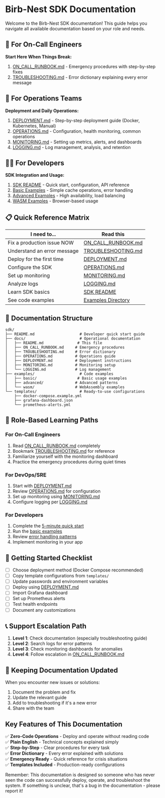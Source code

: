# Birb-Nest SDK Documentation

Welcome to the Birb-Nest SDK documentation! This guide helps you navigate all available documentation based on your role and needs.

## 🚨 For On-Call Engineers

**Start Here When Things Break:**
1. [ON_CALL_RUNBOOK.md](./ON_CALL_RUNBOOK.md) - Emergency procedures with step-by-step fixes
2. [TROUBLESHOOTING.md](./TROUBLESHOOTING.md) - Error dictionary explaining every error message

## 🔧 For Operations Teams

**Deployment and Daily Operations:**
1. [DEPLOYMENT.md](./DEPLOYMENT.md) - Step-by-step deployment guide (Docker, Kubernetes, Manual)
2. [OPERATIONS.md](./OPERATIONS.md) - Configuration, health monitoring, common operations
3. [MONITORING.md](./MONITORING.md) - Setting up metrics, alerts, and dashboards
4. [LOGGING.md](./LOGGING.md) - Log management, analysis, and retention

## 👩‍💻 For Developers

**SDK Integration and Usage:**
1. [SDK README](../README.md) - Quick start, configuration, API reference
2. [Basic Examples](../examples/basic/) - Simple cache operations, error handling
3. [Advanced Examples](../examples/advanced/) - High availability, load balancing
4. [WASM Examples](../examples/wasm/) - Browser-based usage

## 📋 Quick Reference Matrix

| I need to... | Read this |
|-------------|-----------|
| Fix a production issue NOW | [ON_CALL_RUNBOOK.md](./ON_CALL_RUNBOOK.md) |
| Understand an error message | [TROUBLESHOOTING.md](./TROUBLESHOOTING.md) |
| Deploy for the first time | [DEPLOYMENT.md](./DEPLOYMENT.md) |
| Configure the SDK | [OPERATIONS.md](./OPERATIONS.md#configuration) |
| Set up monitoring | [MONITORING.md](./MONITORING.md) |
| Analyze logs | [LOGGING.md](./LOGGING.md) |
| Learn SDK basics | [SDK README](../README.md#5-minute-quick-start) |
| See code examples | [Examples Directory](../examples/) |

## 📁 Documentation Structure

```
sdk/
├── README.md                    # Developer quick start guide
├── docs/                        # Operational documentation
│   ├── README.md               # This file
│   ├── ON_CALL_RUNBOOK.md     # Emergency procedures
│   ├── TROUBLESHOOTING.md     # Error dictionary
│   ├── OPERATIONS.md          # Operations guide
│   ├── DEPLOYMENT.md          # Deployment instructions
│   ├── MONITORING.md          # Monitoring setup
│   └── LOGGING.md             # Log management
├── examples/                    # Code examples
│   ├── basic/                  # Basic usage examples
│   ├── advanced/              # Advanced patterns
│   └── wasm/                  # WebAssembly examples
└── templates/                   # Ready-to-use configurations
    ├── docker-compose.example.yml
    ├── grafana-dashboard.json
    └── prometheus-alerts.yml
```

## 🎯 Role-Based Learning Paths

### For On-Call Engineers
1. Read [ON_CALL_RUNBOOK.md](./ON_CALL_RUNBOOK.md) completely
2. Bookmark [TROUBLESHOOTING.md](./TROUBLESHOOTING.md) for reference
3. Familiarize yourself with the monitoring dashboard
4. Practice the emergency procedures during quiet times

### For DevOps/SRE
1. Start with [DEPLOYMENT.md](./DEPLOYMENT.md)
2. Review [OPERATIONS.md](./OPERATIONS.md) for configuration
3. Set up monitoring using [MONITORING.md](./MONITORING.md)
4. Configure logging per [LOGGING.md](./LOGGING.md)

### For Developers
1. Complete the [5-minute quick start](../README.md#5-minute-quick-start)
2. Run the [basic examples](../examples/basic/)
3. Review [error handling patterns](./TROUBLESHOOTING.md)
4. Implement monitoring in your app

## 🚀 Getting Started Checklist

- [ ] Choose deployment method (Docker Compose recommended)
- [ ] Copy template configurations from `templates/`
- [ ] Update passwords and environment variables
- [ ] Deploy using [DEPLOYMENT.md](./DEPLOYMENT.md)
- [ ] Import Grafana dashboard
- [ ] Set up Prometheus alerts
- [ ] Test health endpoints
- [ ] Document any customizations

## 📞 Support Escalation Path

1. **Level 1**: Check documentation (especially troubleshooting guide)
2. **Level 2**: Search logs for error patterns
3. **Level 3**: Check monitoring dashboards for anomalies
4. **Level 4**: Follow escalation in [ON_CALL_RUNBOOK.md](./ON_CALL_RUNBOOK.md)

## 🔄 Keeping Documentation Updated

When you encounter new issues or solutions:
1. Document the problem and fix
2. Update the relevant guide
3. Add to troubleshooting if it's a new error
4. Share with the team

## Key Features of This Documentation

✅ **Zero-Code Operations** - Deploy and operate without reading code  
✅ **Plain English** - Technical concepts explained simply  
✅ **Step-by-Step** - Clear procedures for every task  
✅ **Error Dictionary** - Every error explained with solutions  
✅ **Emergency Ready** - Quick reference for crisis situations  
✅ **Templates Included** - Production-ready configurations  

Remember: This documentation is designed so someone who has never seen the code can successfully deploy, operate, and troubleshoot the system. If something is unclear, that's a bug in the documentation - please report it!
